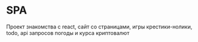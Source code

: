 # SPA
Проект знакомства с react, сайт со страницами, игры крестики-нолики, todo, api запросов погоды и курса криптовалют  
